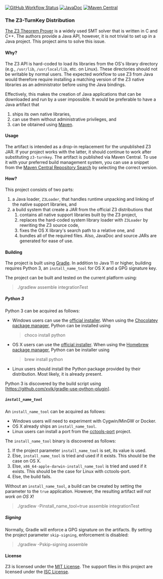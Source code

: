 [![GitHub Workflow Status](https://img.shields.io/github/workflow/status/tudo-aqua/z3-turnkey/License%20Check%20and%20Multi-Platform%20Test)](https://github.com/tudo-aqua/z3-turnkey/actions)
[![JavaDoc](https://javadoc.io/badge2/tools.aqua/z3-turnkey/javadoc.svg)](https://javadoc.io/doc/tools.aqua/z3-turnkey)
[![Maven Central](https://img.shields.io/maven-central/v/tools.aqua/z3-turnkey?logo=apache-maven)](https://search.maven.org/artifact/tools.aqua/z3-turnkey)
### The Z3-TurnKey Distribution

[The Z3 Theorem Prover](https://github.com/Z3Prover/z3/) is a widely used SMT solver that is written in C and C++. The
authors provide a Java API, however, it is not trivial to set up in a Java project. This project aims to solve this
issue.

#### Why?

The Z3 API is hard-coded to load its libraries from the OS's library directory (e.g., `/usr/lib`, `/usr/local/lib`,
etc. on Linux). These directories should not be writable by normal users. The expected workflow to use Z3 from Java
would therefore require installing a matching version of the Z3 native libraries as an administrator before using the
Java bindings.

Effectively, this makes the creation of Java applications that can be downloaded and run by a user impossible. It would
be preferable to have a Java artifact that
1. ships its own native libraries,
2. can use them without administrative privileges, and
3. can be obtained using [Maven](https://maven.apache.org/).

#### Usage

The artifact is intended as a drop-in replacement for the unpublished Z3 JAR. If your project works with the latter, it
should continue to work after substituting `z3-turnkey`. The artifact is published via Maven Central. To use it with
your preferred build management system, you can use a snippet from the
[Maven Central Repository Search](https://search.maven.org/artifact/tools.aqua/z3-turnkey) by selecting the correct
version.

#### How?

This project consists of two parts:
1. a Java loader, `Z3Loader`, that handles runtime unpacking and linking of the native support libraries, and
2. a build system that create a JAR from the official Z3 distributions that
    1. contains all native support libraries built by the Z3 project,
    2. replaces the hard-coded system library loader with `Z3Loader` by rewriting the Z3 source code,
    3. fixes the OS X library's search path to a relative one, and
    3. bundles all of the required files.
Also, JavaDoc and source JARs are generated for ease of use.

#### Building

The project is built using [Gradle](https://gradle.org/). In addition to Java 11 or higher, building requires Python 3,
an `install_name_tool` for OS X and a GPG signature key.

The project can be built and tested on the current platform using:
> ./gradlew assemble integrationTest

##### Python 3

Python 3 can be acquired as follows:
- Windows users can use the [official installer](https://www.python.org/downloads/windows/). When using the
  [Chocolatey package manager](https://chocolatey.org/), Python can be installed using
  > choco install python
- OS X users can use the [official installer](https://www.python.org/downloads/mac-osx/). When using the
  [Homebrew package manager](https://brew.sh/), Python can be installer using
  > brew install python
- Linux users should install the Python package provided by their distribution. Most likely, it is already present.

Python 3 is discovered by the build script using [https://github.com/xvik/gradle-use-python-plugin].

##### `install_name_tool`

An `install_name_tool` can be acquired as follows:
- Windows users will need to experiment with Cygwin/MinGW or Docker.
- OS X already ships an `install_name_tool`.
- Linux users can install a port from the [cctools-port](https://github.com/tpoechtrager/cctools-port/) project. 

The `install_name_tool` binary is discovered as follows:
1. If the project parameter `install_name_tool` is set, its value is used.
2. Else, `install_name_tool` is tried and used if it exists. This should be the case on OS X.
3. Else, `x86_64-apple-darwin-install_name_tool` is tried and used if it exists. This should be the case for Linux with
   cctools-port.
4. Else, the build fails.

Without an `install_name_tool`, a build can be created by setting the parameter to the `true` application. However, the
resulting artifact *will not work on OS X*!
> ./gradlew -Pinstall_name_tool=true assemble integrationTest

##### Signing

Normally, Gradle will enforce a GPG signature on the artifacts. By setting the project parameter `skip-signing`,
enforcement is disabled:
> ./gradlew -Pskip-signing assemble


#### License

Z3 is licensed under the [MIT License](https://github.com/Z3Prover/z3/blob/master/LICENSE.txt). The support files in
this project are licensed under the [ISC License](https://opensource.org/licenses/ISC).